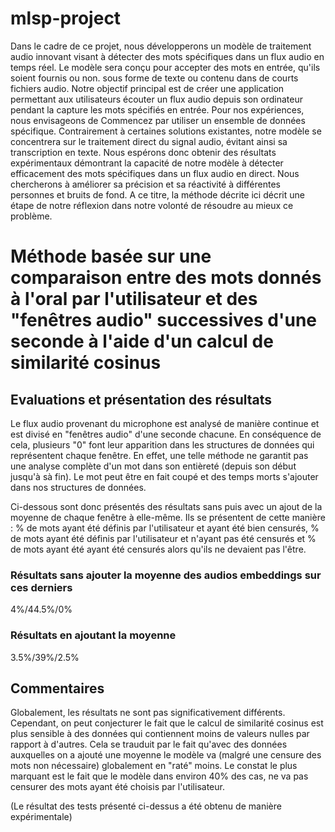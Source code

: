 # mlsp-project

Dans le cadre de ce projet, nous développerons un modèle de traitement audio innovant visant à détecter des mots spécifiques dans un flux audio en temps réel. Le modèle sera conçu pour accepter des mots en entrée, qu'ils soient fournis ou non. sous forme de texte ou contenu dans de courts fichiers audio. Notre objectif principal est de créer une application permettant aux utilisateurs écouter un flux audio depuis son ordinateur pendant la capture les mots spécifiés en entrée. Pour nos expériences, nous envisageons de Commencez par utiliser un ensemble de données spécifique. Contrairement à certaines solutions existantes, notre modèle se concentrera sur le traitement direct du signal audio, évitant ainsi sa transcription en texte. Nous espérons donc obtenir des résultats expérimentaux démontrant la capacité de notre modèle à détecter efficacement des mots spécifiques dans un flux audio en direct. Nous chercherons à améliorer sa précision et sa réactivité à différentes personnes et bruits de fond. A ce titre, la méthode décrite ici décrit une étape de notre réflexion dans notre volonté de résoudre au mieux ce problème.

# Méthode basée sur une comparaison entre des mots donnés à l'oral par l'utilisateur et des "fenêtres audio" successives d'une seconde à l'aide d'un calcul de similarité cosinus

## Evaluations et présentation des résultats

Le flux audio provenant du microphone est analysé de manière continue et est divisé en "fenêtres audio" d'une seconde chacune. En conséquence de cela, plusieurs "0" font leur apparition dans les structures de données qui représentent chaque fenêtre. En effet, une telle méthode ne garantit pas une analyse complète d'un mot dans son entièreté (depuis son début jusqu'à sà fin). Le mot peut être en fait coupé et des temps morts s'ajouter dans nos structures de données.

Ci-dessous sont donc présentés des résultats sans puis avec un ajout de la moyenne de chaque fenêtre à elle-même.
Ils se présentent de cette manière : % de mots ayant été définis par l'utilisateur et ayant été bien censurés, % de mots ayant été définis par l'utilisateur et n'ayant pas été censurés et % de mots ayant été ayant été censurés alors qu'ils ne devaient pas l'être.

### Résultats sans ajouter la moyenne des audios embeddings sur ces derniers

4%/44.5%/0%

### Résultats en ajoutant la moyenne

3.5%/39%/2.5%

## Commentaires

Globalement, les résultats ne sont pas significativement différents. Cependant, on peut conjecturer le fait que le calcul de similarité cosinus est plus sensible à des données qui contiennent moins de valeurs nulles par rapport à d'autres. Cela se trauduit par le fait qu'avec des données auxquelles on a ajouté une moyenne le modèle va (malgré une censure des mots non nécessaire) globalement en "raté" moins. Le constat le plus marquant est le fait que le modèle dans environ 40% des cas, ne va pas censurer des mots ayant été choisis par l'utilisateur.

(Le résultat des tests présenté ci-dessus a été obtenu de manière expérimentale)
